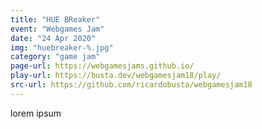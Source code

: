 ```yaml
---
title: "HUE BReaker"
event: "Webgames Jam"
date: "24 Apr 2020"
img: "huebreaker-%.jpg"
category: "game jam"
page-url: https://webgamesjams.github.io/
play-url: https://busta.dev/webgamesjam18/play/
src-url: https://github.com/ricardobusta/webgamesjam18
---
```

lorem ipsum